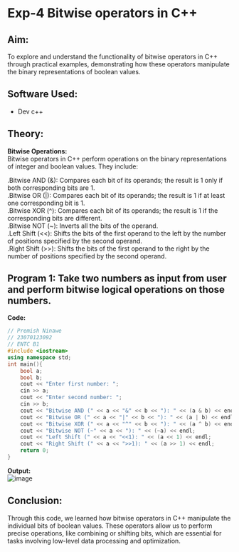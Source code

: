 # Exp-4 Bitwise operators in C++

## Aim:
To explore and understand the functionality of bitwise operators in C++ through practical examples, demonstrating how these operators manipulate the binary representations of boolean values.

## Software Used:
- Dev c++
  
## Theory:
<strong>Bitwise Operations:</strong><br>
Bitwise operators in C++ perform operations on the binary representations of integer and boolean values. They include:<br>

.Bitwise AND (&): Compares each bit of its operands; the result is 1 only if both corresponding bits are 1.<br>
.Bitwise OR (|): Compares each bit of its operands; the result is 1 if at least one corresponding bit is 1.<br>
.Bitwise XOR (^): Compares each bit of its operands; the result is 1 if the corresponding bits are different.<br>
.Bitwise NOT (~): Inverts all the bits of the operand.<br>
.Left Shift (<<): Shifts the bits of the first operand to the left by the number of positions specified by the second operand.<br>
.Right Shift (>>): Shifts the bits of the first operand to the right by the number of positions specified by the second operand.<br>

## Program 1: Take two numbers as input from user and perform bitwise logical operations on those numbers.
<strong> Code: </strong>
<br>
```cpp
// Premish Ninawe
// 23070123092
// ENTC B1
#include <iostream>
using namespace std;
int main(){
    bool a;
    bool b;
    cout << "Enter first number: ";
    cin >> a;
    cout << "Enter second number: ";
    cin >> b;
    cout << "Bitwise AND (" << a << "&" << b << "): " << (a & b) << endl;
    cout << "Bitwise OR (" << a << "|" << b << "): " << (a | b) << endl;
    cout << "Bitwise XOR (" << a << "^" << b << "): " << (a ^ b) << endl;
    cout << "Bitwise NOT (~" << a << "): " << (~a) << endl;
    cout << "Left Shift (" << a << "<<1): " << (a << 1) << endl;
    cout << "Right Shift (" << a << ">>1): " << (a >> 1) << endl;
    return 0;
}
```
<strong> Output: </strong>
<br>
![image](https://github.com/user-attachments/assets/15492218-c459-48a4-ae0b-52ebb4f604c5)

## Conclusion:
Through this code, we learned how bitwise operators in C++ manipulate the individual bits of boolean values. These operators allow us to perform precise operations, like combining or shifting bits, which are essential for tasks involving low-level data processing and optimization.

